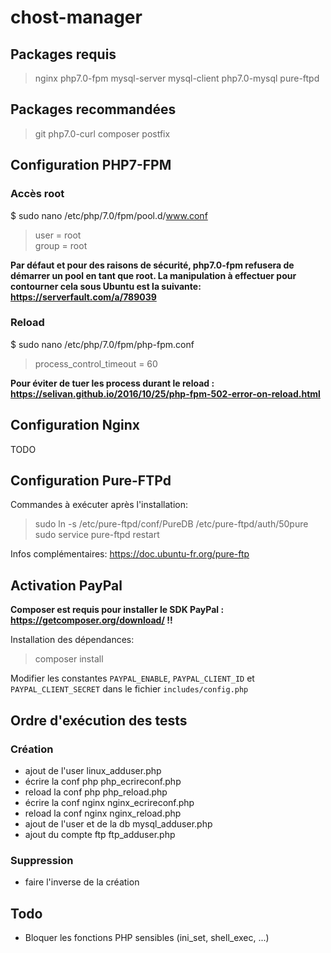 # chost-manager

## Packages requis
> nginx php7.0-fpm mysql-server mysql-client php7.0-mysql pure-ftpd

## Packages recommandées
> git php7.0-curl composer postfix

## Configuration PHP7-FPM
### Accès root
$ sudo nano /etc/php/7.0/fpm/pool.d/www.conf  
> user = root  
> group = root  


**Par défaut et pour des raisons de sécurité, php7.0-fpm refusera de démarrer un pool en tant que root. La manipulation à effectuer pour contourner cela sous Ubuntu est la suivante: https://serverfault.com/a/789039**

### Reload
$ sudo nano /etc/php/7.0/fpm/php-fpm.conf

> process_control_timeout = 60

**Pour éviter de tuer les process durant le reload : https://selivan.github.io/2016/10/25/php-fpm-502-error-on-reload.html**

## Configuration Nginx
TODO

## Configuration Pure-FTPd
Commandes à exécuter après l'installation:
> sudo ln -s /etc/pure-ftpd/conf/PureDB /etc/pure-ftpd/auth/50pure  
> sudo service pure-ftpd restart

Infos complémentaires: https://doc.ubuntu-fr.org/pure-ftp

## Activation PayPal
**Composer est requis pour installer le SDK PayPal : https://getcomposer.org/download/ !!**  

Installation des dépendances: 
> composer install

Modifier les constantes `PAYPAL_ENABLE`, `PAYPAL_CLIENT_ID` et `PAYPAL_CLIENT_SECRET` dans le fichier `includes/config.php`

## Ordre d'exécution des tests
### Création
- ajout de l'user linux_adduser.php
- écrire la conf php php_ecrireconf.php
- reload la conf php php_reload.php
- écrire la conf nginx nginx_ecrireconf.php
- reload la conf nginx nginx_reload.php
- ajout de l'user et de la db mysql_adduser.php
- ajout du compte ftp ftp_adduser.php

### Suppression
- faire l'inverse de la création

## Todo
- Bloquer les fonctions PHP sensibles (ini_set, shell_exec, ...)